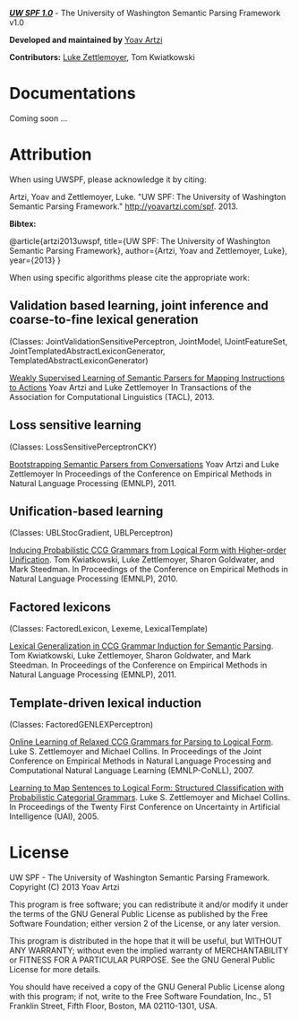 [_**UW SPF 1.0**_](http://yoavartzi.com/spf) - The University of Washington Semantic Parsing Framework v1.0

**Developed and maintained by** [Yoav Artzi](http://yoavartzi.com)

**Contributors:** [Luke Zettlemoyer](http://homes.cs.washington.edu/~lsz/), Tom Kwiatkowski

# Documentations

Coming soon … 

# Attribution

When using UWSPF, please acknowledge it by citing:

Artzi, Yoav and Zettlemoyer, Luke. "UW SPF: The University of Washington Semantic Parsing Framework." http://yoavartzi.com/spf. 2013.

**Bibtex:**

@article{artzi2013uwspf,
	title={UW SPF: The University of Washington Semantic Parsing Framework},
	author={Artzi, Yoav and Zettlemoyer, Luke},
	year={2013}
}

When using specific algorithms please cite the appropriate work:

## Validation based learning, joint inference and coarse-to-fine lexical generation
(Classes: JointValidationSensitivePerceptron, JointModel, IJointFeatureSet, JointTemplatedAbstractLexiconGenerator, TemplatedAbstractLexiconGenerator)

[Weakly Supervised Learning of Semantic Parsers for Mapping Instructions to Actions](http://yoavartzi.com/pub/az-tacl.2013.pdf)
Yoav Artzi and Luke Zettlemoyer
In Transactions of the Association for Computational Linguistics (TACL), 2013.

## Loss sensitive learning
(Classes: LossSensitivePerceptronCKY)

[Bootstrapping Semantic Parsers from Conversations](http://yoavartzi.com/pub/2011.emnlp.az.pdf)
Yoav Artzi and Luke Zettlemoyer
In Proceedings of the Conference on Empirical Methods in Natural Language Processing (EMNLP), 2011.

## Unification-based learning
(Classes: UBLStocGradient, UBLPerceptron)

[Inducing Probabilistic CCG Grammars from Logical Form with Higher-order Unification](http://homes.cs.washington.edu/~lsz/papers/kzgs-emnlp2010.pdf). Tom Kwiatkowski, Luke Zettlemoyer, Sharon Goldwater, and Mark Steedman. In Proceedings of the Conference on Empirical Methods in Natural Language Processing (EMNLP), 2010.

## Factored lexicons
(Classes: FactoredLexicon, Lexeme, LexicalTemplate)

[Lexical Generalization in CCG Grammar Induction for Semantic Parsing](http://homes.cs.washington.edu/~lsz/papers/kzgs-emnlp2011.pdf). Tom Kwiatkowski, Luke Zettlemoyer, Sharon Goldwater, and Mark Steedman. In Proceedings of the Conference on Empirical Methods in Natural Language Processing (EMNLP), 2011.

## Template-driven lexical induction
(Classes: FactoredGENLEXPerceptron)

[Online Learning of Relaxed CCG Grammars for Parsing to Logical Form](http://homes.cs.washington.edu/~lsz/papers/zc-emnlp07.pdf). Luke S. Zettlemoyer and Michael Collins. In Proceedings of the Joint Conference on Empirical Methods in Natural Language Processing and Computational Natural Language Learning (EMNLP-CoNLL), 2007.

[Learning to Map Sentences to Logical Form: Structured Classification with Probabilistic Categorial Grammars](http://homes.cs.washington.edu/~lsz/papers/zc-uai05.pdf). Luke S. Zettlemoyer and Michael Collins. In Proceedings of the Twenty First Conference on Uncertainty in Artificial Intelligence (UAI), 2005.

# License

UW SPF - The University of Washington Semantic Parsing Framework. Copyright (C) 2013 Yoav Artzi

This program is free software; you can redistribute it and/or modify it under
the terms of the GNU General Public License as published by the Free Software
Foundation; either version 2 of the License, or any later version.

This program is distributed in the hope that it will be useful, but WITHOUT
ANY WARRANTY; without even the implied warranty of MERCHANTABILITY or FITNESS
FOR A PARTICULAR PURPOSE. See the GNU General Public License for more
details.

You should have received a copy of the GNU General Public License along with
this program; if not, write to the Free Software Foundation, Inc., 51
Franklin Street, Fifth Floor, Boston, MA 02110-1301, USA.
